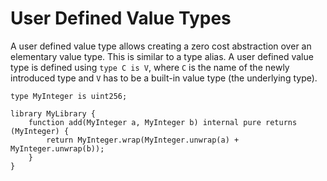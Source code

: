 # User Defined Value Types

A user defined value type allows creating a zero cost abstraction over an elementary value type. This is similar to a type alias.
A user defined value type is defined using `type C is V`, where `C` is the name of the newly introduced type and `V` has to be a built-in value type (the underlying type).

```solidity
type MyInteger is uint256;

library MyLibrary {
    function add(MyInteger a, MyInteger b) internal pure returns (MyInteger) {
        return MyInteger.wrap(MyInteger.unwrap(a) + MyInteger.unwrap(b));
    }
}
```
